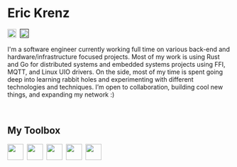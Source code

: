 # Eric Krenz

[<img height="20px" src="https://img.shields.io/badge/💻%20Software%20Engineer-grey" />](https://ekrenz.com)&nbsp;
[<img height="20px" src="https://img.shields.io/badge/📌%20United%20States-grey" />]()&nbsp;


I'm a software engineer currently working full time on various back-end and hardware/infrastructure focused projects. Most of my work is using Rust and Go for distributed systems and embedded systems projects using FFI, MQTT, and Linux UIO drivers. On the side, most of my time is spent going deep into learning rabbit holes and experimenting with different technologies and techniques. I’m open to collaboration, building cool new things, and expanding my network :)

<br/>

## My Toolbox

<!-- all logos, svg icons, and colors: https://simpleicons.org/ -->
[<img height="36px" src="https://img.shields.io/badge/Rust-grey?style=for-the-badge&logo=rust" />](https://rust-lang.org)&nbsp;
[<img height="36px" src="https://img.shields.io/badge/Go-grey?style=for-the-badge&logo=go" />](https://go.dev)&nbsp;
[<img height="36px" src="https://img.shields.io/badge/Docker-grey?style=for-the-badge&logo=docker" />](https://docker.com)&nbsp;
[<img height="36px" src="https://img.shields.io/badge/CI/CD-grey?style=for-the-badge&logo=gitlab" />](https://about.gitlab.com/topics/ci-cd/)&nbsp;
[<img height="36px" src="https://img.shields.io/badge/Linux-grey?style=for-the-badge&logo=linux" />](https://github.com/torvalds/linux)&nbsp;
